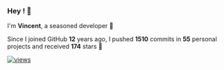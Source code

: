 ### Hey ! 👋

I'm **Vincent**, a seasoned developer 🫡

Since I joined GitHub **12** years ago, I pushed **1510** commits in **55** personal projects and received **174** stars 🥲

[![views](https://komarev.com/ghpvc/?username=vspiewak&style=flat&color=brightgreen&label=views&abbreviated=true)](https://github.com/vspiewak)